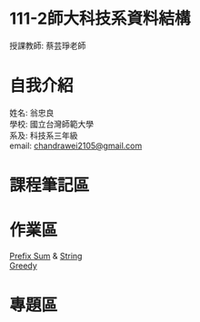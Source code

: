 # 111-2師大科技系資料結構
 授課教師: 蔡芸琤老師

# 自我介紹
 姓名: 翁忠良\
 學校: 國立台灣師範大學\
 系及: 科技系三年級\
 email: chandrawei2105@gmail.com

# 課程筆記區

# 作業區
[Prefix Sum](https://youtu.be/AjaG2y2LNvc) & [String](https://youtu.be/_LoXGAfLJs8)\
[Greedy](https://youtu.be/Oz40n7-SGwI)
# 專題區
